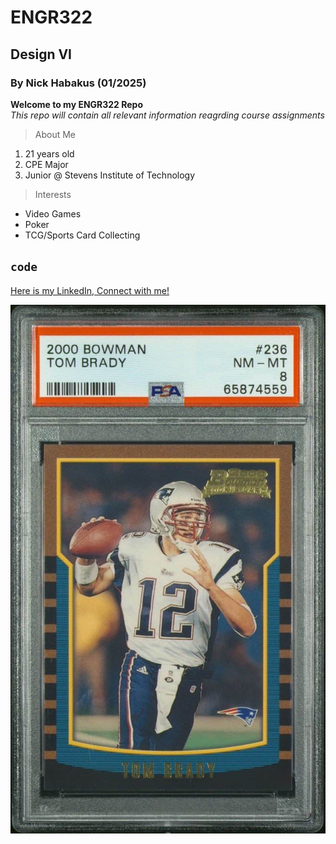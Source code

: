 # ENGR322
## Design VI
### By Nick Habakus (01/2025)

**Welcome to my ENGR322 Repo** <br/>
*This repo will contain all relevant information reagrding course assignments*

> About Me
1. 21 years old
2. CPE Major
3. Junior @ Stevens Institute of Technology

> Interests
- Video Games
- Poker
- TCG/Sports Card Collecting

`code`
---
[Here is my LinkedIn, Connect with me!](https://www.linkedin.com/in/nicholas-habakus-9a836aa7/) <br/>


![Here's an image of my favorite sports card](tombrady.jpg)
